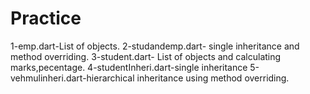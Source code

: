 # Practice

1-emp.dart-List of objects.
2-studandemp.dart- single inheritance and method overriding.
3-student.dart- List of objects and calculating marks,pecentage.
4-studentInheri.dart-single inheritance
5-vehmulinheri.dart-hierarchical inheritance using method overriding.
